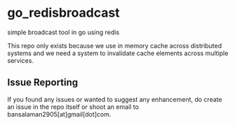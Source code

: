 # go_redisbroadcast
simple broadcast tool in go using redis

This repo only exists because we use in memory cache across distributed systems and 
we need a system to invalidate cache elements across multiple services.

Issue Reporting
----------------
If you found any issues or wanted to suggest any enhancement, do create an issue in the repo itself or shoot an email to bansalaman2905[at]gmail[dot]com.
